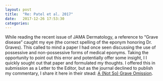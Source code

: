 ```yaml
---
layout: post
title:  "Re: Patel et al. 2017"
date:   2017-12-26 17:53:30
categories: 
---
```


While reading the recent issue of JAMA Dermatology, a reference to “Grave disease” caught my eye (the correct spelling of the eponym honoring Dr. Graves). This called to mind a paper I had once seen discussing the use of possessive and non-possessive forms of medical eponyms. Taking the opportunity to point out this error and potentially offer some insight, I I quickly sought out that paper and formulated my thoughts. I offered this in submission as a Letter to the Editor, but as the journal declined to publish my commentary, I share it here in their stead: [A (Not So) Grave Omission](http://www.psphelan.com/docs/re-patel/).

